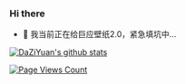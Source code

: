 ### Hi there

<!--
**DaZiYuan/DaZiYuan** is a ✨ _special_ ✨ repository because its `README.md` (this file) appears on your GitHub profile.

Here are some ideas to get you started:

- 👯 I’m looking to collaborate on ...
- 🤔 I’m looking for help with ...
- 💬 Ask me about ...
- 📫 How to reach me: ...
- 😄 Pronouns: ...
- ⚡ Fun fact: ...
-->

- 🔭 我当前正在给巨应壁纸2.0，紧急填坑中...

[![DaZiYuan's github stats](https://github-readme-stats.vercel.app/api?username=DaZiYuan&theme=tokyonight)](https://github.com/DaZiYuan/ '代码抄写狮的信息')

[![Page Views Count](https://badges.toozhao.com/badges/01EKCZPTB3HQY6CY3FV4BC53DT/blue.svg)](https://badges.toozhao.com/badges/01EKCZPTB3HQY6CY3FV4BC53DT/blue.svg "Get your own page views count badge on badges.toozhao.com")
